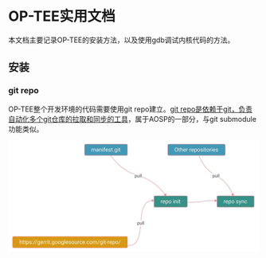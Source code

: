 # OP-TEE实用文档

本文档主要记录OP-TEE的安装方法，以及使用gdb调试内核代码的方法。

## 安装

### git repo

OP-TEE整个开发环境的代码需要使用git repo建立。[git repo是依赖于git，负责自动化多个git仓库的拉取和同步的工具](https://source.android.com/setup/develop)，属于AOSP的一部分，与git submodule功能类似。

![](img-practical-doc/img-pd-01.jpg)